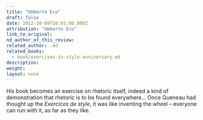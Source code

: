 ```yaml
---
title: "Umberto Eco"
draft: false
date: 2012-10-09T16:01:08.000Z
attribution: "Umberto Eco"
link_to_original:
nd_author_of_this_review:
related_author: .md
related_books:
  - book/exercises-in-style-anniversary.md
description:
weight:
layout: none
---
```

His book becomes an exercise on rhetoric itself, indeed a kind of demonstration that rhetoric is to be found everywhere… Once Queneau had thought up the *Exercices de style*, it was like inventing the wheel – everyone can run with it, as far as they like.

